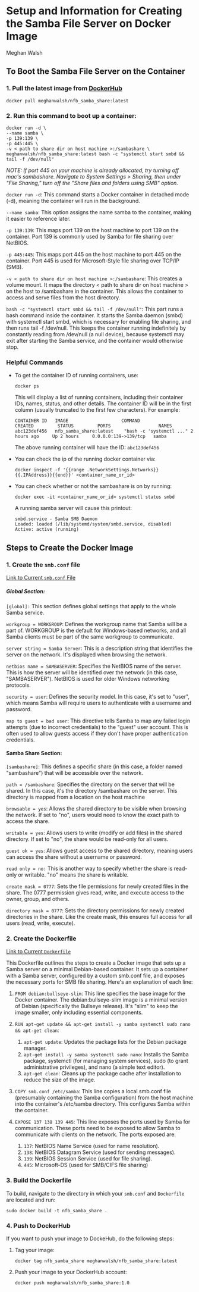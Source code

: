 # Setup and Information for Creating the Samba File Server on Docker Image
Meghan Walsh 

## To Boot the Samba File Server on the Container 
### 1. Pull the latest image from [DockerHub](https://hub.docker.com/r/meghanwalsh/nfb_samba_share)
```
docker pull meghanwalsh/nfb_samba_share:latest
```

### 2. Run this command to boot up a container:
```
docker run -d \
--name samba \
-p 139:139 \
-p 445:445 \
-v < path to share dir on host machine >:/sambashare \
meghanwalsh/nfb_samba_share:latest bash -c "systemctl start smbd && tail -f /dev/null"
```

*NOTE: If port 445 on your machine is already allocated, try turning off mac's sambashare. Navigate to System Settings > Sharing, then under "File Sharing," turn off the "Share files and folders using SMB" option.*

`docker run -d`:
This command starts a Docker container in detached mode (-d), meaning the container will run in the background.

`--name samba`:
This option assigns the name samba to the container, making it easier to reference later.

`-p 139:139`:
This maps port 139 on the host machine to port 139 on the container. Port 139 is commonly used by Samba for file sharing over NetBIOS.

`-p 445:445`:
This maps port 445 on the host machine to port 445 on the container. Port 445 is used for Microsoft-Style file sharing over TCP/IP (SMB). 

`-v < path to share dir on host machine >:/sambashare`:
This creates a volume mount. It maps the directory < path to share dir on host machine > on the host to /sambashare in the container. This allows the container to access and serve files from the host directory.

`bash -c "systemctl start smbd && tail -f /dev/null"`:
This part runs a bash command inside the container. It starts the Samba daemon (smbd) with systemctl start smbd, which is necessary for enabling file sharing, and then runs tail -f /dev/null. This keeps the container running indefinitely by constantly reading from /dev/null (a null device), because systemctl may exit after starting the Samba service, and the container would otherwise stop.

### Helpful Commands 

- To get the container ID of running containers, use:
    ```
    docker ps
    ```
    This will display a list of running containers, including their container IDs, names, status, and other details. The container ID will be in the first column (usually truncated to the first few characters). For example:
    ```
    CONTAINER ID   IMAGE                    COMMAND                  CREATED         STATUS         PORTS                  NAMES
    abc123def456   nfb_samba_share:latest    "bash -c 'systemctl ..." 2 hours ago     Up 2 hours     0.0.0.0:139->139/tcp   samba
    ```
    The above running container will have the ID: `abc123def456` 

- You can check the ip of the running docker container via:
    ```
    docker inspect -f '{{range .NetworkSettings.Networks}}{{.IPAddress}}{{end}}' <container_name_or_id>
    ```
- You can check whether or not the sambashare is on by running: 
    ```
    docker exec -it <container_name_or_id> systemctl status smbd
    ```
    A running samba server will cause this printout:
    ```
    smbd.service - Samba SMB Daemon
    Loaded: loaded (/lib/systemd/system/smbd.service, disabled)
    Active: active (running)
    ```

## Steps to Create the Docker Image 
### 1. Create the `smb.conf` file 
[Link to Current `smb.conf` File](https://github.com/MeghanW23/cohenlab_neurofeedback/blob/main/setup_samba_docker/smb.conf)

##### Global Section:
`[global]:` This section defines global settings that apply to the whole Samba service.

`workgroup = WORKGROUP`: Defines the workgroup name that Samba will be a part of. WORKGROUP is the default for Windows-based networks, and all Samba clients must be part of the same workgroup to communicate.

`server string = Samba Server`: This is a description string that identifies the server on the network. It's displayed when browsing the network.

`netbios name = SAMBASERVER`: Specifies the NetBIOS name of the server. This is how the server will be identified over the network (in this case, "SAMBASERVER"). NetBIOS is used for older Windows networking protocols.

`security = user`: Defines the security model. In this case, it's set to "user", which means Samba will require users to authenticate with a username and password.

`map to guest = bad user`: This directive tells Samba to map any failed login attempts (due to incorrect credentials) to the "guest" user account. This is often used to allow guests access if they don't have proper authentication credentials.

#### Samba Share Section:
`[sambashare]`: This defines a specific share (in this case, a folder named "sambashare") that will be accessible over the network.

`path = /sambashare`: Specifies the directory on the server that will be shared. In this case, it's the directory /sambashare on the server. This directory is mapped from a location on the host machine

`browsable = yes`: Allows the shared directory to be visible when browsing the network. If set to "no", users would need to know the exact path to access the share.

`writable = yes`: Allows users to write (modify or add files) in the shared directory. If set to "no", the share would be read-only for all users.

`guest ok = yes`: Allows guest access to the shared directory, meaning users can access the share without a username or password.

`read only = no:` This is another way to specify whether the share is read-only or writable. "no" means the share is writable.

`create mask = 0777`: Sets the file permissions for newly created files in the share. The 0777 permission gives read, write, and execute access to the owner, group, and others.

`directory mask = 0777`: Sets the directory permissions for newly created directories in the share. Like the create mask, this ensures full access for all users (read, write, execute).

### 2. Create the Dockerfile 
[Link to Current `Dockerfile`](https://github.com/MeghanW23/cohenlab_neurofeedback/blob/main/setup_samba_docker/Dockerfile)

This Dockerfile outlines the steps to create a Docker image that sets up a Samba server on a minimal Debian-based container. 
It sets up a container with a Samba server, configured by a custom smb.conf file, and exposes the necessary ports for SMB file sharing. Here's an explanation of each line:

1. `FROM debian:bullseye-slim`: This line specifies the base image for the Docker container. The debian:bullseye-slim image is a minimal version of Debian (specifically the Bullseye release). It's "slim" to keep the image smaller, only including essential components.

2. `RUN apt-get update && apt-get install -y samba systemctl sudo nano && apt-get clean`:
    1. `apt-get update`: Updates the package lists for the Debian package manager.
    2. `apt-get install -y samba systemctl sudo nano`: Installs the Samba package, systemctl (for managing system services), sudo (to grant administrative privileges), and nano (a simple text editor).
    3. `apt-get clean`: Cleans up the package cache after installation to reduce the size of the image.

3. `COPY smb.conf /etc/samba`: This line copies a local smb.conf file (presumably containing the Samba configuration) from the host machine into the container's /etc/samba directory. This configures Samba within the container.

4. `EXPOSE 137 138 139 445`: This line exposes the ports used by Samba for communication. These ports need to be exposed to allow Samba to communicate with clients on the network. The ports exposed are: 
    1. `137`: NetBIOS Name Service (used for name resolution).
    2. `138`: NetBIOS Datagram Service (used for sending messages).
    3. `139`: NetBIOS Session Service (used for file sharing).
    4. `445`: Microsoft-DS (used for SMB/CIFS file sharing)

### 3. Build the Dockerfile 
To build, navigate to the directory in which your `smb.conf` and `Dockerfile` are located and run: 
```
sudo docker build -t nfb_samba_share .
```

### 4. Push to DockerHub
If you want to push your image to DockeHub, do the following steps: 
1. Tag your image:

    ```
    docker tag nfb_samba_share meghanwalsh/nfb_samba_share:latest
    ```
2. Push your image to your DockerHub account: 
    ```
    docker push meghanwalsh/nfb_samba_share:1.0
    ```

